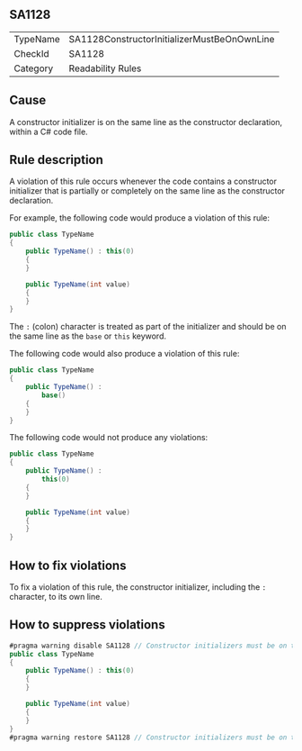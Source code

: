 ## SA1128

<table>
<tr>
  <td>TypeName</td>
  <td>SA1128ConstructorInitializerMustBeOnOwnLine</td>
</tr>
<tr>
  <td>CheckId</td>
  <td>SA1128</td>
</tr>
<tr>
  <td>Category</td>
  <td>Readability Rules</td>
</tr>
</table>

## Cause

A constructor initializer is on the same line as the constructor declaration, within a C# code file.

## Rule description

A violation of this rule occurs whenever the code contains a constructor initializer that is partially or completely on the same line as the constructor declaration.

For example, the following code would produce a violation of this rule:

```csharp
public class TypeName
{
    public TypeName() : this(0)
    {
    }

    public TypeName(int value)
    {
    }
}
```

The `:` (colon) character is treated as part of the initializer and should be on the same line as the `base` or `this` keyword.

The following code would also produce a violation of this rule:

```csharp
public class TypeName
{
	public TypeName() :
		base()
	{
	}
}
```

The following code would not produce any violations:

```csharp
public class TypeName
{
    public TypeName() :
        this(0)
    {
    }

    public TypeName(int value)
    {
    }
}
```

## How to fix violations

To fix a violation of this rule, the constructor initializer, including the `:` character, to its own line.

## How to suppress violations

```csharp
#pragma warning disable SA1128 // Constructor initializers must be on their own line
public class TypeName
{
    public TypeName() : this(0)
    {
    }

    public TypeName(int value)
    {
    }
}
#pragma warning restore SA1128 // Constructor initializers must be on their own line
```

